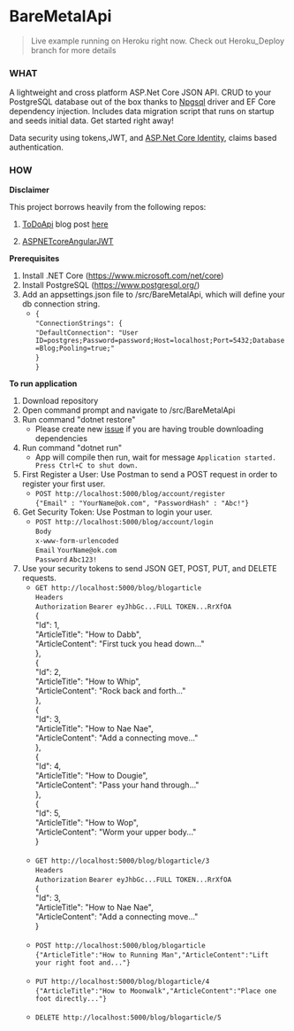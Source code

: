 # BareMetalApi

> Live example running on Heroku right now. Check out Heroku_Deploy branch for more details

### WHAT

A lightweight and cross platform ASP.Net Core JSON API. CRUD to your PostgreSQL database out of the box thanks to [Npgsql](http://www.npgsql.org/) driver and EF Core dependency injection.  Includes data migration script that runs on startup and seeds initial data. Get started right away!

Data security using tokens,JWT, and [ASP.Net Core Identity](https://docs.microsoft.com/en-us/aspnet/core/security/authentication/identity), claims based authentication.


### HOW

**Disclaimer**

This project borrows heavily from the following repos:
   
1. [ToDoApi](https://github.com/aspnet/Docs/tree/master/aspnetcore/mobile/native-mobile-backend/sample/ToDoApi)  blog post [here](https://docs.microsoft.com/en-us/aspnet/core/mobile/native-mobile-backend)
   
2. [ASPNETcoreAngularJWT](https://github.com/Longfld/ASPNETcoreAngularJWT)  

**Prerequisites**

1. Install .NET Core  (https://www.microsoft.com/net/core)
2. Install PostgreSQL (https://www.postgresql.org/)
3. Add an appsettings.json file to /src/BareMetalApi, which will define your db connection string.<br/>
   * `{` <br/>
         `"ConnectionStrings": {` <br/>
            `"DefaultConnection": "User ID=postgres;Password=password;Host=localhost;Port=5432;Database=Blog;Pooling=true;"` <br/>
            `}` <br/>
    `}` <br/>

**To run application**

1. Download repository
2. Open command prompt and navigate to /src/BareMetalApi
3. Run command "dotnet restore"
   * Please create new [issue](https://github.com/hatoro/BareMetalApi/issues/new?title=Restore_Issue&assignee=hatoro&body=My%20Platform:______%20<br/>%20Operating%20System:_______%20<br/>%20DotNet%20Core%20Version:_____) if you are having trouble downloading dependencies
4. Run command "dotnet run"
   * App will compile then run, wait for message `Application started. Press Ctrl+C to shut down.`
5. First Register a User: Use Postman to send a POST request in order to register your first user.
    * `POST http://localhost:5000/blog/account/register`<br/>
      `{"Email" : "YourName@ok.com", "PasswordHash" : "Abc!"}`
6. Get Security Token: Use Postman to login your user.
   * `POST http://localhost:5000/blog/account/login`<br/>
      `Body`<br/>
      `x-www-form-urlencoded`<br/>
      `Email`  `YourName@ok.com`<br/>
      `Password`  `Abc123!`<br/>
7. Use your security tokens to send JSON GET, POST, PUT, and DELETE requests.<br/>
   * `GET http://localhost:5000/blog/blogarticle`<br/>
      `Headers`<br/>
      `Authorization`   `Bearer eyJhbGc...FULL TOKEN...RrXfOA`<br/>
      {<br/>
       "Id": 1, <br/>
       "ArticleTitle": "How to Dabb", <br/>
       "ArticleContent": "First tuck you head down..." <br/>
      }, <br/>
      { <br/>
      "Id": 2, <br/>
      "ArticleTitle": "How to Whip", <br/>
      "ArticleContent": "Rock back and forth..." <br/>
      }, <br/>
      { <br/>
      "Id": 3, <br/>
      "ArticleTitle": "How to Nae Nae", <br/>
      "ArticleContent": "Add a connecting move..." <br/>
      }, <br/>
      { <br/>
      "Id": 4, <br/>
      "ArticleTitle": "How to Dougie", <br/>
      "ArticleContent": "Pass your hand through..." <br/>
      }, <br/>
      { <br/>
      "Id": 5, <br/>
      "ArticleTitle": "How to Wop", <br/>
      "ArticleContent": "Worm your upper body..." <br/>
      } <br/>
      <br/>
    * `GET http://localhost:5000/blog/blogarticle/3` <br/>
      `Headers`<br/>
      `Authorization`   `Bearer eyJhbGc...FULL TOKEN...RrXfOA`<br/>
      { <br/>
      "Id": 3, <br/>
      "ArticleTitle": "How to Nae Nae", <br/>
      "ArticleContent": "Add a connecting move..." <br/>
      } <br/>
      <br/>
    * `POST http://localhost:5000/blog/blogarticle` <br/>
      `{"ArticleTitle":"How to Running Man","ArticleContent":"Lift your right foot and..."}` <br/>
      <br/>
    * `PUT http://localhost:5000/blog/blogarticle/4` <br/>
       `{"ArticleTitle":"How to Moonwalk","ArticleContent":"Place one foot directly..."}` <br/>
       <br/>
    * `DELETE http://localhost:5000/blog/blogarticle/5`

